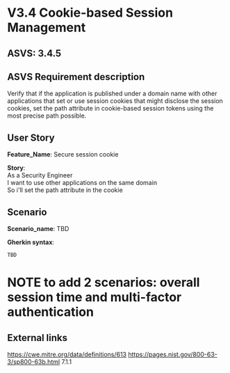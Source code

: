 # V3.4 Cookie-based Session Management

## ASVS: 3.4.5

## ASVS Requirement description
Verify that if the application is published under a domain name with
other applications that set or use session cookies that might disclose
the session cookies, set the path attribute in cookie-based session
tokens using the most precise path possible.

## User Story

**Feature_Name**: Secure session cookie

**Story**:\
As a Security Engineer\
I want to use other applications on the same domain\
So i'll set the path attribute in the cookie

## Scenario

**Scenario_name**: TBD

**Gherkin syntax**:

```gherkin
TBD
```

# NOTE to add 2 scenarios: overall session time and multi-factor authentication
## External links

<https://cwe.mitre.org/data/definitions/613>
<https://pages.nist.gov/800-63-3/sp800-63b.html> 7.1.1